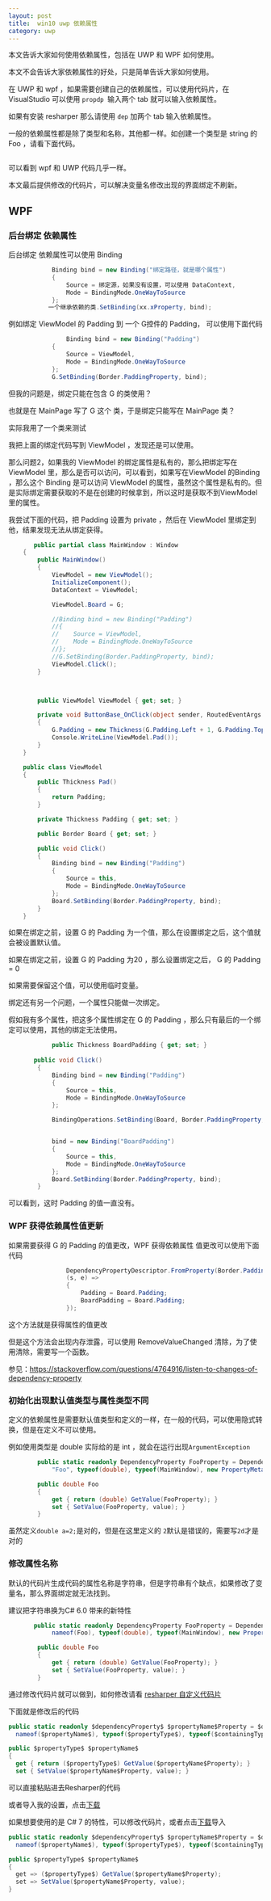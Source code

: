 ```yaml
---
layout: post
title:  win10 uwp 依赖属性 
category: uwp 
---
```


本文告诉大家如何使用依赖属性，包括在 UWP 和 WPF 如何使用。

本文不会告诉大家依赖属性的好处，只是简单告诉大家如何使用。

<!--more-->

<div id="toc"></div>

<!-- csdn -->

在 UWP 和 wpf ，如果需要创建自己的依赖属性，可以使用代码片，在 VisualStudio 可以使用 `propdp `输入两个 tab 就可以输入依赖属性。

如果有安装 resharper 那么请使用 `dep` 加两个 tab 输入依赖属性。

一般的依赖属性都是除了类型和名称，其他都一样。如创建一个类型是 string 的 Foo ，请看下面代码。

```csharp

```

可以看到 wpf 和 UWP 代码几乎一样。

本文最后提供修改的代码片，可以解决变量名修改出现的界面绑定不刷新。



## WPF 

### 后台绑定 依赖属性

后台绑定 依赖属性可以使用 Binding


```csharp
            Binding bind = new Binding("绑定路径，就是哪个属性")
            {
                Source = 绑定源，如果没有设置，可以使用 DataContext,
                Mode = BindingMode.OneWayToSource
            };
           一个继承依赖的类.SetBinding(xx.xProperty, bind);
```
例如绑定 ViewModel 的 Padding  到 一个 G控件的 Padding， 可以使用下面代码


```csharp
                Binding bind = new Binding("Padding")
            {
                Source = ViewModel,
                Mode = BindingMode.OneWayToSource
            };
            G.SetBinding(Border.PaddingProperty, bind);
```

但我的问题是，绑定只能在包含 G 的类使用？

也就是在 MainPage 写了 G 这个 类，于是绑定只能写在 MainPage 类？

实际我用了一个类来测试

我把上面的绑定代码写到 ViewModel ，发现还是可以使用。

那么问题2，如果我的 ViewModel 的绑定属性是私有的，那么把绑定写在ViewModel 里，那么是否可以访问，可以看到，如果写在ViewModel 的Binding ，那么这个 Binding 是可以访问 ViewModel 的属性，虽然这个属性是私有的。但是实际绑定需要获取的不是在创建的时候拿到，所以这时是获取不到ViewModel 里的属性。

我尝试下面的代码，把 Padding 设置为 private ，然后在 ViewModel 里绑定到他，结果发现无法从绑定获得。


```csharp
       public partial class MainWindow : Window
    {
        public MainWindow()
        {
            ViewModel = new ViewModel();
            InitializeComponent();
            DataContext = ViewModel;

            ViewModel.Board = G;

            //Binding bind = new Binding("Padding")
            //{
            //    Source = ViewModel,
            //    Mode = BindingMode.OneWayToSource
            //};
            //G.SetBinding(Border.PaddingProperty, bind);
            ViewModel.Click();
        }



        public ViewModel ViewModel { get; set; }

        private void ButtonBase_OnClick(object sender, RoutedEventArgs e)
        {
            G.Padding = new Thickness(G.Padding.Left + 1, G.Padding.Top + 1, G.Padding.Right, G.Padding.Bottom);
            Console.WriteLine(ViewModel.Pad());
        }
    }

    public class ViewModel
    {
        public Thickness Pad()
        {
            return Padding;
        }

        private Thickness Padding { get; set; }

        public Border Board { get; set; }

        public void Click()
        {
            Binding bind = new Binding("Padding")
            {
                Source = this,
                Mode = BindingMode.OneWayToSource
            };
            Board.SetBinding(Border.PaddingProperty, bind);
        }
    }
```

如果在绑定之前，设置 G 的 Padding 为一个值，那么在设置绑定之后，这个值就会被设置默认值。

如果在绑定之前，设置 G 的 Padding  为20 ，那么设置绑定之后， G 的 Padding = 0

如果需要保留这个值，可以使用临时变量。

绑定还有另一个问题，一个属性只能做一次绑定。

假如我有多个属性，把这多个属性绑定在 G 的 Padding ，那么只有最后的一个绑定可以使用，其他的绑定无法使用。


```csharp
            public Thickness BoardPadding { get; set; }
       
       public void Click()
        {
            Binding bind = new Binding("Padding")
            {
                Source = this,
                Mode = BindingMode.OneWayToSource
            };

            BindingOperations.SetBinding(Board, Border.PaddingProperty, bind);


            bind = new Binding("BoardPadding")
            {
                Source = this,
                Mode = BindingMode.OneWayToSource
            };
            Board.SetBinding(Border.PaddingProperty, bind);
        }
```

可以看到，这时 Padding 的值一直没有。

### WPF 获得依赖属性值更新

如果需要获得 G 的 Padding 的值更改，WPF 获得依赖属性 值更改可以使用下面代码


```csharp
                DependencyPropertyDescriptor.FromProperty(Border.PaddingProperty,typeof(Border)).AddValueChanged(Board,
                (s, e) =>
                {
                    Padding = Board.Padding;
                    BoardPadding = Board.Padding;
                });
```

这个方法就是获得属性的值更改

但是这个方法会出现内存泄露，可以使用 RemoveValueChanged 清除，为了使用清除，需要写一个函数。

参见：https://stackoverflow.com/questions/4764916/listen-to-changes-of-dependency-property


### 初始化出现默认值类型与属性类型不同

定义的依赖属性是需要默认值类型和定义的一样，在一般的代码，可以使用隐式转换，但是在定义不可以使用。

例如使用类型是 double 实际给的是 int ，就会在运行出现`ArgumentException`

```csharp
        public static readonly DependencyProperty FooProperty = DependencyProperty.Register(
            "Foo", typeof(double), typeof(MainWindow), new PropertyMetadata(2));

        public double Foo
        {
            get { return (double) GetValue(FooProperty); }
            set { SetValue(FooProperty, value); }
        }
```

虽然定义`double a=2;`是对的，但是在这里定义的 `2`默认是错误的，需要写`2d`才是对的

### 修改属性名称

默认的代码片生成代码的属性名称是字符串，但是字符串有个缺点，如果修改了变量名，那么界面绑定就无法找到。

建议把字符串换为C# 6.0 带来的新特性

```csharp
       public static readonly DependencyProperty FooProperty = DependencyProperty.Register(
            nameof(Foo), typeof(double), typeof(MainWindow), new PropertyMetadata(2d));

        public double Foo
        {
            get { return (double) GetValue(FooProperty); }
            set { SetValue(FooProperty, value); }
        }
```

通过修改代码片就可以做到，如何修改请看 [resharper 自定义代码片](http://lindexi.oschina.io/lindexi//post/resharper-%E8%87%AA%E5%AE%9A%E4%B9%89%E4%BB%A3%E7%A0%81%E7%89%87/ )

下面就是修改后的代码

```csharp
public static readonly $dependencyProperty$ $propertyName$Property = $dependencyProperty$.Register(
  nameof($propertyName$), typeof($propertyType$), typeof($containingType$), new PropertyMetadata(default($propertyType$)));

public $propertyType$ $propertyName$
{
  get { return ($propertyType$) GetValue($propertyName$Property); }
  set { SetValue($propertyName$Property, value); }
```

可以直接粘贴进去Resharper的代码

或者导入我的设置，点击[下载](http://7xqpl8.com1.z0.glb.clouddn.com/%E4%BE%9D%E8%B5%96%E5%B1%9E%E6%80%A71685E00E-67E5-4343-A467-84862A1EE502.DotSettings)

如果想要使用的是 C# 7 的特性，可以修改代码片，或者点击[下载](http://7xqpl8.com1.z0.glb.clouddn.com/%E4%BE%9D%E8%B5%96%E5%B1%9E%E6%80%A72E6789E0-E16E-4B2F-896B-671CC1F21B11.DotSettings)导入

```csharp
public static readonly $dependencyProperty$ $propertyName$Property = $dependencyProperty$.Register(
  nameof($propertyName$), typeof($propertyType$), typeof($containingType$), new PropertyMetadata(default($propertyType$)));

public $propertyType$ $propertyName$
{
  get => ($propertyType$) GetValue($propertyName$Property);
  set => SetValue($propertyName$Property, value);
}
```

  
